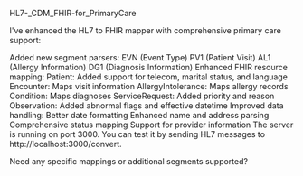 HL7-_CDM_FHIR-for_PrimaryCare

I've enhanced the HL7 to FHIR mapper with comprehensive primary care support:

Added new segment parsers:
EVN (Event Type)
PV1 (Patient Visit)
AL1 (Allergy Information)
DG1 (Diagnosis Information)
Enhanced FHIR resource mapping:
Patient: Added support for telecom, marital status, and language
Encounter: Maps visit information
AllergyIntolerance: Maps allergy records
Condition: Maps diagnoses
ServiceRequest: Added priority and reason
Observation: Added abnormal flags and effective datetime
Improved data handling:
Better date formatting
Enhanced name and address parsing
Comprehensive status mapping
Support for provider information
The server is running on port 3000. You can test it by sending HL7 messages to http://localhost:3000/convert.

Need any specific mappings or additional segments supported?
